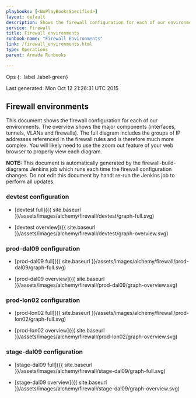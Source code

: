 ```yaml
---
playbooks: [<NoPlayBooksSpecified>]
layout: default
description: Shows the firewall configuration for each of our environments
service: Firewall
title: Firewall environments
runbook-name: "Firewall Environments"
link: /firewall_environments.html
type: Operations
parent: Armada Runbooks

---
```


Ops
{: .label .label-green}

Last generated: Mon Oct 12 21:26:31 UTC 2015

## Firewall environments
This document shows the firewall configuration for each of our environments. The
overview shows the major components (interfaces, tunnels, VLANs and firewalls). The
full diagram includes the groups of IP addresses referenced in the firewall rules
and is therefore much more complex. You will likely need to use the zoom out feature
of your web browser to properly view each diagram.

**NOTE:** This document is automatically generated by the firewall-build-diagrams
Jenkins job which runs each time the firewall configuration changes. Do not edit
this document by hand: re-run the Jenkins job to perform all updates.

### devtest configuration

  - [devtest full]({{ site.baseurl }}/assets/images/alchemy/firewall/devtest/graph-full.svg)

  - [devtest overview]({{ site.baseurl }}/assets/images/alchemy/firewall/devtest/graph-overview.svg)

### prod-dal09 configuration

  - [prod-dal09 full]({{ site.baseurl }}/assets/images/alchemy/firewall/prod-dal09/graph-full.svg)

  - [prod-dal09 overview]({{ site.baseurl }}/assets/images/alchemy/firewall/prod-dal09/graph-overview.svg)

### prod-lon02 configuration

  - [prod-lon02 full]({{ site.baseurl }}/assets/images/alchemy/firewall/prod-lon02/graph-full.svg)

  - [prod-lon02 overview]({{ site.baseurl }}/assets/images/alchemy/firewall/prod-lon02/graph-overview.svg)

### stage-dal09 configuration

  - [stage-dal09 full]({{ site.baseurl }}/assets/images/alchemy/firewall/stage-dal09/graph-full.svg)

  - [stage-dal09 overview]({{ site.baseurl }}/assets/images/alchemy/firewall/stage-dal09/graph-overview.svg)
